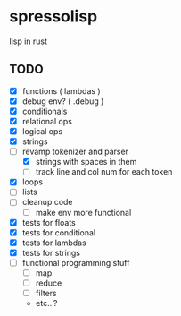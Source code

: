 # spressolisp
lisp in rust


## TODO
- [x] functions ( lambdas )
- [x] debug env? ( .debug )
- [X] conditionals
- [x] relational ops
- [x] logical ops
- [x] strings
- [ ] revamp tokenizer and parser
    - [x] strings with spaces in them
    - [ ] track line and col num for each token
- [x] loops
- [ ] lists
- [ ] cleanup code
  - [ ] make env more functional
- [x] tests for floats
- [x] tests for conditional
- [x] tests for lambdas
- [x] tests for strings
- [ ] functional programming stuff
  - [ ] map
  - [ ] reduce
  - [ ] filters
  - etc...?
